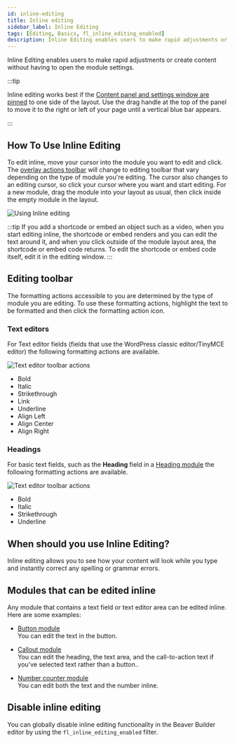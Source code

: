 ```yaml
---
id: inline-editing
title: Inline editing
sidebar_label: Inline Editing
tags: [Editing, Basics, fl_inline_editing_enabled]
description: Inline Editing enables users to make rapid adjustments or create content without having to open the module settings.
---
```


Inline Editing enables users to make rapid adjustments or create content without having to open the module settings.

:::tip

Inline editing works best if the [Content panel and settings window are pinned](user-interface/content-panel.md#pinunpin-the-user-interface-ui) to one side of the layout. Use the drag handle at the top of the panel to move it to the right or left of your page until a vertical blue bar appears.

:::

## How To Use Inline Editing

To edit inline, move your cursor into the module you want to edit and click.
The [overlay actions toolbar](user-interface/builder-overlay.md#overlay-actions-toolbar) will change to editing toolbar that vary depending on the type of module you're editing. The cursor also changes to an editing cursor, so click your cursor where you want and start editing. For a new module, drag the
module into your layout as usual, then click inside the empty module in the layout.

![Using Inline editing](/img/beaver-builder/basics--inline-editing--1.gif)

:::tip
If you add a shortcode or embed an object such as a video, when you start
editing inline, the shortcode or embed renders and you can edit the text
around it, and when you click outside of the module layout area, the shortcode
or embed code returns. To edit the shortcode or embed code itself, edit it in
the editing window.
:::

## Editing toolbar

The formatting actions accessible to you are determined by the type of module you are editing. To use these formatting actions, highlight the text to be formatted and then click the formatting action icon.

### Text editors

For Text editor fields (fields that use the WordPress classic editor/TinyMCE editor) the following formatting actions are available.

![Text editor toolbar actions](/img/beaver-builder/basics--inline-editing--2.jpg)

- Bold
- Italic
- Strikethrough
- Link
- Underline
- Align Left
- Align Center
- Align Right

### Headings

For basic text fields, such as the **Heading** field in a [Heading module](modules/heading.md) the following formatting actions are available.

![Text editor toolbar actions](/img/beaver-builder/basics--inline-editing--3.jpg)

- Bold
- Italic
- Strikethrough
- Underline

## When should you use Inline Editing?

Inline editing allows you to see how your content will look while you type and instantly correct any spelling or grammar errors.

## Modules that can be edited inline

Any module that contains a text field or text editor area can be edited
inline. Here are some examples:

- [Button module](modules/button.md)  
  You can edit the text in the button.

- [Callout module](modules/callout.md)  
  You can edit the heading, the text area, and the call-to-action text if you've
  selected text rather than a button..

- [Number counter module](modules/number-counter.md)  
  You can edit both the text and the number inline.

## Disable inline editing

You can globally disable inline editing functionality in the Beaver Builder editor by using the `fl_inline_editing_enabled` filter.
